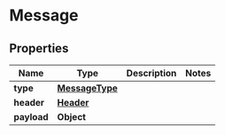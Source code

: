 
# Message

## Properties
Name | Type | Description | Notes
------------ | ------------- | ------------- | -------------
**type** | [**MessageType**](MessageType.md) |  | 
**header** | [**Header**](Header.md) |  | 
**payload** | **Object** |  | 



